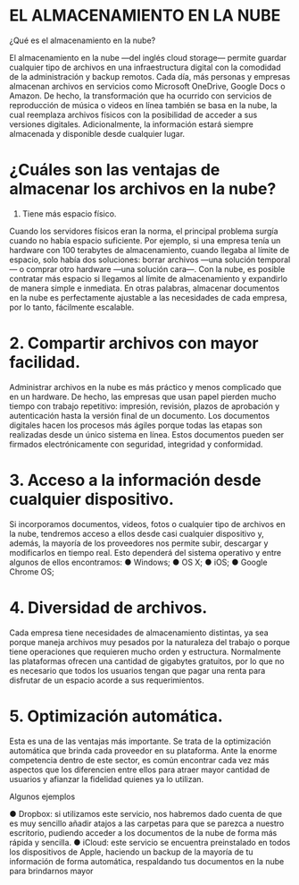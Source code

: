

# EL ALMACENAMIENTO EN LA NUBE

¿Qué es el almacenamiento en la nube?

El almacenamiento en la nube —del inglés cloud storage— permite guardar cualquier tipo de archivos en una infraestructura digital con la comodidad de la administración y backup remotos. Cada día, más personas y empresas almacenan archivos en servicios como Microsoft OneDrive, Google Docs o Amazon. De hecho, la transformación que ha ocurrido con servicios de reproducción de música o videos en línea también se basa en la nube, la cual reemplaza archivos físicos con la posibilidad de acceder a sus
versiones digitales. Adicionalmente, la información estará siempre almacenada y disponible desde cualquier lugar.


# ¿Cuáles son las ventajas de almacenar los archivos en la nube?

1. Tiene más espacio físico.

Cuando los servidores físicos eran la norma, el principal problema surgía cuando no había espacio suficiente. Por ejemplo, si una empresa tenía un hardware con 100 terabytes de almacenamiento, cuando llegaba al límite de espacio, solo había dos soluciones: borrar archivos —una solución temporal— o comprar otro hardware —una solución cara—. Con la nube, es posible contratar más espacio si llegamos al límite de almacenamiento y expandirlo de manera simple e inmediata. En otras palabras, almacenar documentos en la nube es perfectamente ajustable a las necesidades de cada empresa, por lo tanto, fácilmente escalable.

# 2. Compartir archivos con mayor facilidad.

Administrar archivos en la nube es más práctico y menos complicado que en un hardware. De hecho, las empresas que usan papel pierden mucho tiempo con trabajo repetitivo:
impresión, revisión, plazos de aprobación y autenticación hasta la versión final de un documento.  Los documentos digitales hacen los procesos más ágiles porque
todas las etapas son realizadas desde un único sistema en línea. Estos documentos pueden ser firmados electrónicamente con seguridad, integridad y conformidad.

# 3. Acceso a la información desde cualquier dispositivo.

Si incorporamos documentos, videos, fotos o cualquier tipo de archivos en la nube, tendremos acceso a ellos desde casi cualquier dispositivo y, además, la mayoría de los proveedores nos permite subir, descargar y modificarlos en tiempo real.
Esto dependerá del sistema operativo y entre algunos de ellos encontramos:
● Windows;
● OS X;
● iOS;
● Google Chrome OS;


# 4. Diversidad de archivos.

Cada empresa tiene necesidades de almacenamiento distintas, ya sea porque maneja archivos muy pesados por la naturaleza del trabajo o porque tiene operaciones
que requieren mucho orden y estructura. Normalmente las plataformas ofrecen una cantidad de gigabytes gratuitos, por lo que no es necesario que todos los usuarios tengan que pagar una renta para disfrutar de un espacio acorde a sus requerimientos.

# 5. Optimización automática.

Esta es una de las ventajas más importante. Se trata de la optimización automática que brinda cada proveedor en su plataforma. 
Ante la enorme competencia dentro de este sector, es común encontrar cada vez más aspectos que los diferencien entre ellos para atraer mayor cantidad de usuarios y afianzar la fidelidad quienes ya lo utilizan.

Algunos ejemplos


● Dropbox: si utilizamos este servicio, nos habremos dado cuenta de que es muy
sencillo añadir atajos a las carpetas para que se parezca a nuestro escritorio,
pudiendo acceder a los documentos de la nube de forma más rápida y sencilla.
● iCloud: este servicio se encuentra preinstalado en todos los dispositivos de
Apple, haciendo un backup de la mayoría de tu información de forma
automática, respaldando tus documentos en la nube para brindarnos mayor


#
#
#



